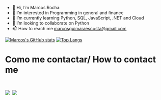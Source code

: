 - 👋 Hi, I’m Marcos Rocha
- 👀 I’m interested in Programming in general and finance
- 🌱 I’m currently learning Python, SQL, JavaScript, .NET and Cloud
- 💞️ I’m looking to collaborate on Python
- 📫 How to reach me marcosguimaraescosta@gmail.com
<!---

--->

[![Marcos's GitHub stats](https://github-readme-stats.vercel.app/api?username=Marcosgcr&count_private=true&count_public=true)](https://github.com/Marcosgcr/github-readme-stats)
[![Top Langs](https://github-readme-stats.vercel.app/api/top-langs/?username=Marcosgcr&langs_count=8)](https://github.com/Marcosgcr/github-readme-stats)

<h1> Como me contactar/ How to contact me <h1>
<a href = "mailto:marcosguimaraescosta@gmail.com"><img src="https://img.shields.io/badge/Gmail-D14836?style=for-the-badge&logo=gmail&logoColor=white"></a>
  <a href="[(https://www.linkedin.com/in/marcos-rocha-7368a311a/)]" target="_blank"><img src="https://img.shields.io/badge/-LinkedIn-%230077B5?style=for-the-badge&logo=linkedin&logoColor=white" target="_blank"></a>
